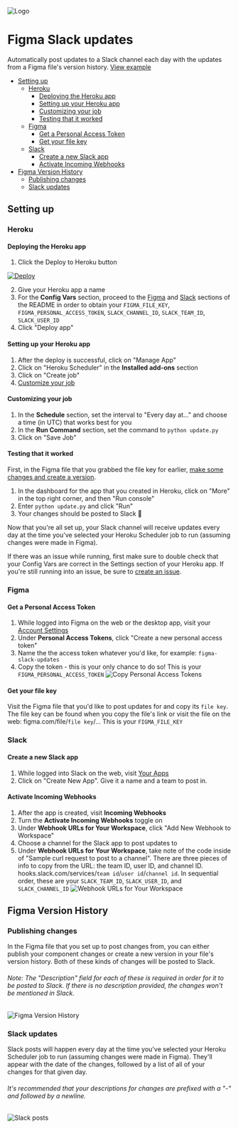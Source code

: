 ![Logo](images/logo.png)
# Figma Slack updates
Automatically post updates to a Slack channel each day with the updates from a Figma file's version history. [View example](https://twitter.com/jsngr/status/1208161921687576577)

- [Setting up](#setting-up)
  - [Heroku](#heroku)
      - [Deploying the Heroku app](#deploying-the-heroku-app)
      - [Setting up your Heroku app](#setting-up-your-heroku-app)
      - [Customizing your job](#customizing-your-job)
      - [Testing that it worked](#testing-that-it-worked)
  - [Figma](#figma)
      - [Get a Personal Access Token](#get-a-personal-access-token)
      - [Get your file key](#get-your-file-key)
  - [Slack](#slack)
      - [Create a new Slack app](#create-a-new-slack-app)
      - [Activate Incoming Webhooks](#activate-incoming-webhooks)
- [Figma Version History](#figma-version-history)
    - [Publishing changes](#publishing-changes)
    - [Slack updates](#slack-updates)

## Setting up

### Heroku
#### Deploying the Heroku app
1. Click the Deploy to Heroku button

[![Deploy](https://www.herokucdn.com/deploy/button.svg)](https://heroku.com/deploy?template=https://github.com/jordansinger/figma-slack-updates)

2. Give your Heroku app a name
3. For the **Config Vars** section, proceed to the [Figma](#figma) and [Slack](#slack) sections of the README in order to obtain your `FIGMA_FILE_KEY`, `FIGMA_PERSONAL_ACCESS_TOKEN`, `SLACK_CHANNEL_ID`, `SLACK_TEAM_ID`, `SLACK_USER_ID`
3. Click "Deploy app"

#### Setting up your Heroku app
1. After the deploy is successful, click on "Manage App"
2. Click on "Heroku Scheduler" in the **Installed add-ons** section
3. Click on "Create job"
4. [Customize your job](#customizing-your-job)

#### Customizing your job
1. In the **Schedule** section, set the interval to "Every day at..." and choose a time (in UTC) that works best for you
2. In the **Run Command** section, set the command to `python update.py`
3. Click on "Save Job"

#### Testing that it worked
First, in the Figma file that you grabbed the file key for earlier, [make some changes and create a version](#figma-version-history).

1. In the dashboard for the app that you created in Heroku, click on "More" in the top right corner, and then "Run console"
2. Enter `python update.py` and click "Run"
3. Your changes should be posted to Slack 🎉

Now that you're all set up, your Slack channel will receive updates every day at the time you've selected your Heroku Scheduler job to run (assuming changes were made in Figma).

If there was an issue while running, first make sure to double check that your Config Vars are correct in the Settings section of your Heroku app. If you're still running into an issue, be sure to [create an issue](https://github.com/jordansinger/figma-slack-updates/issues).

### Figma
#### Get a Personal Access Token
1. While logged into Figma on the web or the desktop app, visit your [Account Settings](https://www.figma.com/settings)
2. Under **Personal Access Tokens**, click "Create a new personal access token"
3. Name the the access token whatever you'd like, for example: `figma-slack-updates`
3. Copy the token - this is your only chance to do so! This is your `FIGMA_PERSONAL_ACCESS_TOKEN`
![Copy Personal Access Tokens](images/copy-personal-access-token.png)

#### Get your file key
Visit the Figma file that you'd like to post updates for and copy its `file key`. The file key can be found when you copy the file's link or visit the file on the web: figma.com/file/`file key`/... This is your `FIGMA_FILE_KEY`

### Slack
#### Create a new Slack app
1. While logged into Slack on the web, visit [Your Apps](https://api.slack.com/apps)
2. Click on "Create New App". Give it a name and a team to post in.

#### Activate Incoming Webhooks
1. After the app is created, visit **Incoming Webhooks**
2. Turn the **Activate Incoming Webhooks** toggle on
3. Under **Webhook URLs for Your Workspace**, click "Add New Webhook to Workspace"
4. Choose a channel for the Slack app to post updates to
5. Under **Webhook URLs for Your Workspace**, take note of the code inside of "Sample curl request to post to a channel". There are three pieces of info to copy from the URL: the team ID, user ID, and channel ID. hooks.slack.com/services/`team id`/`user id`/`channel id`. In sequential order, these are your `SLACK_TEAM_ID`, `SLACK_USER_ID`, and `SLACK_CHANNEL_ID`
![Webhook URLs for Your Workspace](images/created-webhook-url.png)

## Figma Version History

### Publishing changes
In the Figma file that you set up to post changes from, you can either publish your component changes or create a new version in your file's version history. Both of these kinds of changes will be posted to Slack.
###### Note: The "Description" field for each of these is required in order for it to be posted to Slack. If there is no description provided, the changes won't be mentioned in Slack.
![Figma Version History](images/add-to-version-history.png)

### Slack updates
Slack posts will happen every day at the time you've selected your Heroku Scheduler job to run (assuming changes were made in Figma). They'll appear with the date of the changes, followed by a list of all of your changes for that given day. 
###### It's recommended that your descriptions for changes are prefixed with a "-" and followed by a newline.
![Slack posts](images/updates.jpg)
